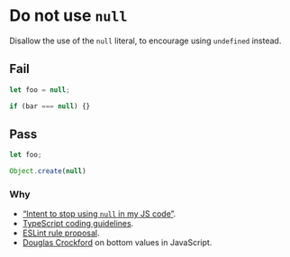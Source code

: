 # Do not use `null`

Disallow the use of the `null` literal, to encourage using `undefined` instead.

## Fail

```js
let foo = null;

if (bar === null) {}
```

## Pass

```js
let foo;

Object.create(null)
```

### Why

- [“Intent to stop using `null` in my JS code”](https://github.com/sindresorhus/meta/issues/7).
- [TypeScript coding guidelines](https://github.com/Microsoft/TypeScript/wiki/Coding-guidelines#null-and-undefined).
- [ESLint rule proposal](https://github.com/eslint/eslint/issues/6701).
- [Douglas Crockford](https://www.youtube.com/watch?v=PSGEjv3Tqo0&t=9m21s) on bottom values in JavaScript.
